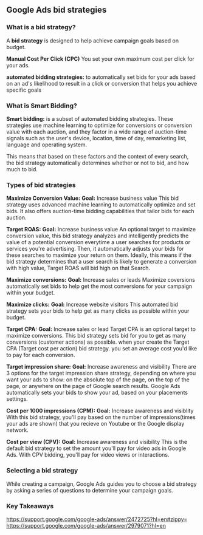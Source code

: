 ## Google Ads bid strategies

### What is a bid strategy?

A **bid strategy** is designed to help achieve campaign goals based on budget.

**Manual Cost Per Click (CPC)** You set your own maximum cost per click for your ads.

**automated bidding strategies:** to automatically set bids for your ads based on an ad's likelihood to result in a click or conversion that helps you achieve specific goals

### What is Smart Bidding?

**Smart bidding:** is a subset of automated bidding strategies. These strategies use machine learning to optimize for conversions or conversion value with each auction, and they factor in a wide range of auction-time signals such as the user's device, location, time of day, remarketing list, language and operating system.

This means that based on these factors and the context of every search, the bid strategy automatically determines whether or not to bid, and how much to bid.

### Types of bid strategies

**Maximize Conversion Value:** 
**Goal:** Increase business value
This bid strategy uses advanced machine learning to automatically optimize and set bids. It also offers auction-time bidding capabilities that tailor bids for each auction.

**Target ROAS:**
**Goal:** Increase business value
An optional target to maximize conversion value, this bid strategy analyzes and intelligently predicts the value of a potential conversion everytime a user searches for products or services you're advertising. Then, it automatically adjusts your bids for these searches to maximize your return on them. Ideally, this means if the bid strategy determines that a user search is likely to generate a conversion with high value, Target ROAS will bid high on that Search.

**Maximize conversions:**
**Goal:** Increase sales or leads
Maximize coversions automatically set bids to help get the most conversions for your campaign within your budget.

**Maximize clicks:**
**Goal:** Increase website visitors
This automated bid strategy sets your bids to help get as many clicks as possible within your budget.

**Target CPA:**
**Goal:** Increase sales or lead
Target CPA is an optional target to maximize conversions. This bid strategy sets bid for you to get as many conversions (customer actions) as possible. when your create the Target CPA (Target cost per action) bid strategy. you set an average cost you'd like to pay for each conversion.

**Target impression share:**
**Goal:** Increase awareness and visibility
There are 3 options for the target impression share strategy, depending on where you want your ads to show: on the absolute top of the page, on the top of the page, or anywhere on the page of Google search results. Google Ads automatically sets your bids to show your ad, based on your placements settings.

**Cost per 1000 impressions (CPM):**
**Goal:** Increase awareness and visiblity
With this bid strategy, you'll pay based on the number of impressions(times your ads are shown) that you recieve on Youtube or the Google display network.

**Cost per view (CPV):**
**Goal:** Increase awareness and visibility
This is the default bid strategy to set the amount you'll pay for video ads in Google Ads. With CPV bidding, you'll pay for video views or interactions.


### Selecting a bid strategy

While creating a campaign, Google Ads guides you to choose a bid strategy by asking a series of questions to determine your campaign goals.


### Key Takeaways

https://support.google.com/google-ads/answer/2472725?hl=en#zippy=
https://support.google.com/google-ads/answer/2979071?hl=en
